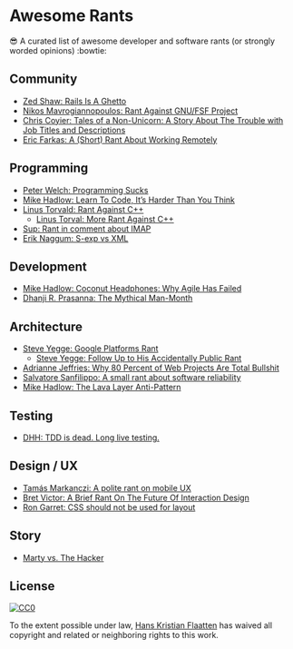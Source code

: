 # Awesome Rants

:sunglasses: A curated list of awesome developer and software rants (or strongly worded opinions) :bowtie:

## Community

* [Zed Shaw: Rails Is A Ghetto](http://harmful.cat-v.org/software/ruby/rails/is-a-ghetto)
* [Nikos Mavrogiannopoulos: Rant Against GNU/FSF Project](https://web.archive.org/web/20151220181919/http://article.gmane.org/gmane.comp.lang.smalltalk.gnu.general/7873)
* [Chris Coyier: Tales of a Non-Unicorn: A Story About The Trouble with Job Titles and Descriptions](https://css-tricks.com/tales-of-a-non-unicorn-a-story-about-the-trouble-with-job-titles-and-descriptions/)
* [Eric Farkas: A (Short) Rant About Working Remotely](http://ericfarkas.com/posts/a-short-rant-about-working-remotely/)

## Programming

* [Peter Welch: Programming Sucks](http://www.stilldrinking.org/programming-sucks)
* [Mike Hadlow: Learn To Code, It’s Harder Than You Think](http://mikehadlow.blogspot.fi/2015/12/learn-to-code-its-harder-than-you-think.html)
* [Linus Torvald: Rant Against C++](http://lwn.net/Articles/249460/)
  * [Linus Torval: More Rant Against C++](https://web.archive.org/web/20090323042644/http://article.gmane.org/gmane.comp.version-control.git/57961)
* [Sup: Rant in comment about IMAP](https://web.archive.org/web/20130411071912/http://sup.rubyforge.org/svn/trunk/lib/sup/imap.rb)
* [Erik Naggum: S-exp vs XML](http://harmful.cat-v.org/software/xml/s-exp_vs_XML)

## Development

* [Mike Hadlow: Coconut Headphones: Why Agile Has Failed](http://mikehadlow.blogspot.co.uk/2014/03/coconut-headphones-why-agile-has-failed.html)
* [Dhanji R. Prasanna: The Mythical Man-Month](http://rethrick.com/p/mmm/)

## Architecture

* [Steve Yegge: Google Platforms Rant](https://plus.google.com/+RipRowan/posts/eVeouesvaVX)
  * [Steve Yegge: Follow Up to His Accidentally Public Rant](https://plus.google.com/u/0/110981030061712822816/posts/AaygmbzVeRq)
* [Adrianne Jeffries: Why 80 Percent of Web Projects Are Total Bullshit](http://observer.com/2011/09/why-80-percent-of-web-projects-are-total-bullshit-a-freelancers-rant/)
* [Salvatore Sanfilippo: A small rant about software reliability](http://antirez.com/news/43)
* [Mike Hadlow: The Lava Layer Anti-Pattern](http://mikehadlow.blogspot.co.uk/2014/12/the-lava-layer-anti-pattern.html)

## Testing

* [DHH: TDD is dead. Long live testing.](http://david.heinemeierhansson.com/2014/tdd-is-dead-long-live-testing.html)

## Design / UX

* [Tamás Markanczi: A polite rant on mobile UX](http://blog.hipwerk.com/a-polite-rant-on-mobile-ux/)
* [Bret Victor: A Brief Rant On The Future Of Interaction Design](http://worrydream.com/ABriefRantOnTheFutureOfInteractionDesign/)
* [Ron Garret: CSS should not be used for layout](http://www.flownet.com/ron/css-rant.html)

## Story

* [Marty vs. The Hacker](http://www.theweinerworks.com/?p=86)

## License

[![CC0](https://i.creativecommons.org/p/zero/1.0/88x31.png)](https://creativecommons.org/publicdomain/zero/1.0/)

To the extent possible under law, [Hans Kristian
Flaatten](https://starefossen.github.io) has waived all copyright and related or
neighboring rights to this work.
